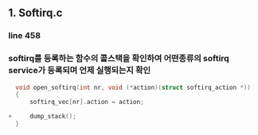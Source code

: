 ## 1. Softirq.c
### line 458
### softirq를 등록하는 함수의 콜스택을 확인하여 어떤종류의 softirq service가 등록되며 언제 실행되는지 확인
``` c
  void open_softirq(int nr, void (*action)(struct softirq_action *))
  {
      softirq_vec[nr].action = action;

+     dump_stack();
  }
```
